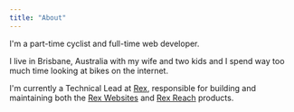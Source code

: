 ```yaml
---
title: "About"
---
```

I'm a part-time cyclist and full-time web developer.

I live in Brisbane, Australia with my wife and two kids and I spend way too much time looking at bikes on the internet.

I'm currently a Technical Lead at [Rex](https://www.rexsoftware.com/), responsible for building and maintaining both the [Rex Websites](https://www.rexsoftware.com/products/real-estate-websites) and [Rex Reach](https://www.rexsoftware.com/products/real-estate-marketing) products.
